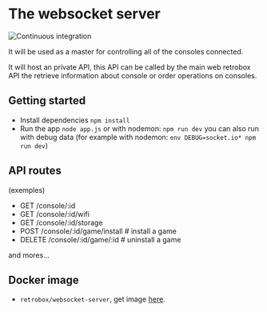 # The websocket server

![Continuous integration](https://github.com/retrobox/websocket-server/workflows/Continuous%20integration/badge.svg)


It will be used as a master for controlling all of the consoles connected.

It will host an private API, this API can be called by the main web retrobox API the retrieve information about console or order operations on consoles.

## Getting started

- Install dependencies `npm install`
- Run the app `node app.js` or with nodemon: `npm run dev` you can also run with debug data (for example with nodemon: `env DEBUG=socket.io* npm run dev`)

## API routes

(exemples)

- GET /console/:id
- GET /console/:id/wifi
- GET /console/:id/storage
- POST /console/:id/game/install # install a game
- DELETE /console/:id/game/:id # uninstall a game

and mores...

## Docker image

- `retrobox/websocket-server`, get image [here](https://hub.docker.com/repository/docker/retrobox/websocket-server).